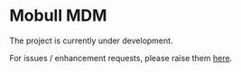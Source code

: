 # Mobull MDM

The project is currently under development.

For issues / enhancement requests, please raise them [here](https://github.com/mobull/MDM/issues).